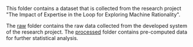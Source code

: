 This folder contains a dataset that is collected from the research project
"The Impact of Expertise in the Loop for Exploring Machine Rationality".

The [raw](./raw) folder contains the raw data collected from the developed
system of the research project. The [processed](./processed) folder contains
pre-computed data for further statistical analysis.